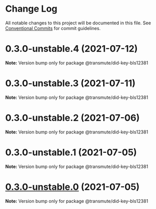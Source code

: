 # Change Log

All notable changes to this project will be documented in this file.
See [Conventional Commits](https://conventionalcommits.org) for commit guidelines.

# 0.3.0-unstable.4 (2021-07-12)

**Note:** Version bump only for package @transmute/did-key-bls12381





# 0.3.0-unstable.3 (2021-07-11)

**Note:** Version bump only for package @transmute/did-key-bls12381





# 0.3.0-unstable.2 (2021-07-06)

**Note:** Version bump only for package @transmute/did-key-bls12381





# 0.3.0-unstable.1 (2021-07-05)

**Note:** Version bump only for package @transmute/did-key-bls12381





# [0.3.0-unstable.0](https://github.com/transmute-industries/did-key.js/compare/v0.2.1-unstable.42...v0.3.0-unstable.0) (2021-07-05)

**Note:** Version bump only for package @transmute/did-key-bls12381

